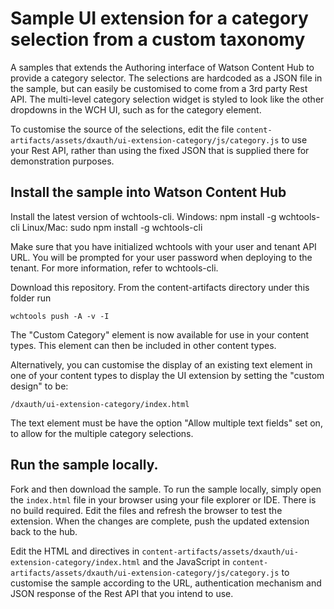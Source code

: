 # Sample UI extension for a category selection from a custom taxonomy

A samples that extends the Authoring interface of Watson Content Hub to provide a category selector. The selections are hardcoded as a JSON file in the sample, but can easily be customised to come from a 3rd party Rest API. The multi-level category selection widget is styled to look like the other dropdowns in the WCH UI, such as for the category element. 

To customise the source of the selections, edit the file ```content-artifacts/assets/dxauth/ui-extension-category/js/category.js``` to use your Rest API, rather than using the fixed JSON that is supplied there for demonstration purposes.

## Install the sample into Watson Content Hub

Install the latest version of wchtools-cli. Windows: npm install -g wchtools-cli Linux/Mac: sudo npm install -g wchtools-cli

Make sure that you have initialized wchtools with your user and tenant API URL. You will be prompted for your user password when deploying to the tenant. For more information, refer to wchtools-cli.

Download this repository. From the content-artifacts directory under this folder run

```wchtools push -A -v -I```

The "Custom Category" element is now available for use in your content types. This element can then be included in other content types.

Alternatively, you can customise the display of an existing text element in one of your content types to display the UI extension by setting the "custom design" to be:

```/dxauth/ui-extension-category/index.html```

The text element must be have the option "Allow multiple text fields" set on, to allow for the multiple category selections.

## Run the sample locally.

Fork and then download the sample. To run the sample locally, simply open the ```index.html``` file in your browser using your file explorer or IDE. There is no build required. Edit the files and refresh the browser to test the extension. When the changes are complete, push the updated extension back to the hub.

Edit the HTML and directives in `content-artifacts/assets/dxauth/ui-extension-category/index.html` and the JavaScript in `content-artifacts/assets/dxauth/ui-extension-category/js/category.js` to customise the sample according to the URL, authentication mechanism and JSON response of the Rest API that you intend to use.

